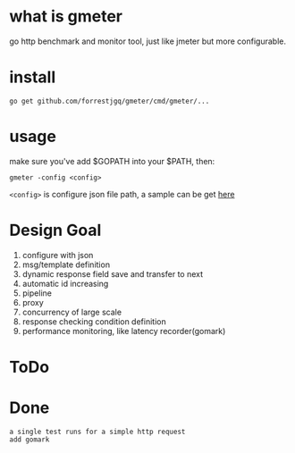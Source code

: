 # what is gmeter
go http benchmark and monitor tool, just like jmeter but more configurable.

# install

`go get github.com/forrestjgq/gmeter/cmd/gmeter/...`

# usage
make sure you've add $GOPATH into your $PATH, then:
```
gmeter -config <config>
```
`<config>` is configure json file path, a sample can be get [here](./sample.json)


# Design Goal
1. configure with json
2. msg/template definition 
3. dynamic response field save and transfer to next
4. automatic id increasing
5. pipeline
6. proxy
7. concurrency of large scale
8. response checking condition definition
9. performance monitoring, like latency recorder(gomark)

# ToDo
    

# Done
    a single test runs for a simple http request
    add gomark

